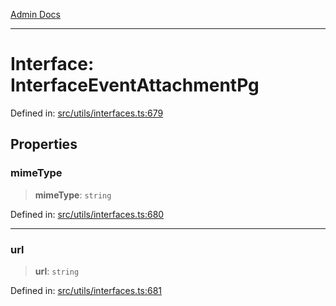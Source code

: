 [Admin Docs](/)

***

# Interface: InterfaceEventAttachmentPg

Defined in: [src/utils/interfaces.ts:679](https://github.com/PalisadoesFoundation/talawa-admin/blob/main/src/utils/interfaces.ts#L679)

## Properties

### mimeType

> **mimeType**: `string`

Defined in: [src/utils/interfaces.ts:680](https://github.com/PalisadoesFoundation/talawa-admin/blob/main/src/utils/interfaces.ts#L680)

***

### url

> **url**: `string`

Defined in: [src/utils/interfaces.ts:681](https://github.com/PalisadoesFoundation/talawa-admin/blob/main/src/utils/interfaces.ts#L681)
